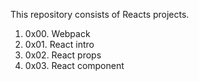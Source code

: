 This repository consists of Reacts projects.
1. 0x00. Webpack
2. 0x01. React intro
3. 0x02. React props
4. 0x03. React component
